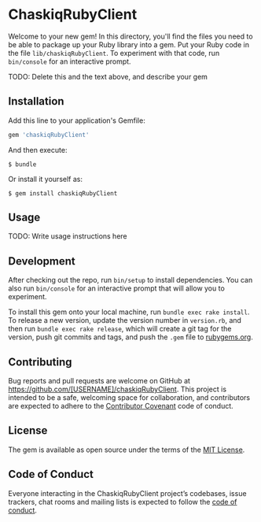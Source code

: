 # ChaskiqRubyClient

Welcome to your new gem! In this directory, you'll find the files you need to be able to package up your Ruby library into a gem. Put your Ruby code in the file `lib/chaskiqRubyClient`. To experiment with that code, run `bin/console` for an interactive prompt.

TODO: Delete this and the text above, and describe your gem

## Installation

Add this line to your application's Gemfile:

```ruby
gem 'chaskiqRubyClient'
```

And then execute:

    $ bundle

Or install it yourself as:

    $ gem install chaskiqRubyClient

## Usage

TODO: Write usage instructions here

## Development

After checking out the repo, run `bin/setup` to install dependencies. You can also run `bin/console` for an interactive prompt that will allow you to experiment.

To install this gem onto your local machine, run `bundle exec rake install`. To release a new version, update the version number in `version.rb`, and then run `bundle exec rake release`, which will create a git tag for the version, push git commits and tags, and push the `.gem` file to [rubygems.org](https://rubygems.org).

## Contributing

Bug reports and pull requests are welcome on GitHub at https://github.com/[USERNAME]/chaskiqRubyClient. This project is intended to be a safe, welcoming space for collaboration, and contributors are expected to adhere to the [Contributor Covenant](http://contributor-covenant.org) code of conduct.

## License

The gem is available as open source under the terms of the [MIT License](https://opensource.org/licenses/MIT).

## Code of Conduct

Everyone interacting in the ChaskiqRubyClient project’s codebases, issue trackers, chat rooms and mailing lists is expected to follow the [code of conduct](https://github.com/[USERNAME]/chaskiqRubyClient/blob/master/CODE_OF_CONDUCT.md).
